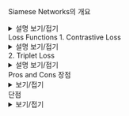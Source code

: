 Siamese Networks의 개요
<details> <summary>설명 보기/접기</summary> Siamese Networks는 동일한 parameters나 weights을 공유하는 twin networks로 구성됩니다. 이 네트워크는 한 쌍의 inputs를 받아 각각의 features를 추출한 뒤 두 inputs 간의 유사도를 계산합니다. 이 유사도를 기반으로 분류 문제를 해결하며, 같은 클래스의 데이터는 거리를 최소화하고, 다른 클래스의 데이터는 거리를 늘리는 방식으로 학습됩니다. </details>
Loss Functions
1. Contrastive Loss
<details> <summary>설명 보기/접기</summary> Contrastive Loss는 이미지 pairs 사이의 차이를 학습시키기 위한 Loss입니다. - **공식:** \[ L = Y \cdot D^2 + (1 - Y) \cdot \text{max}(margin - D, 0)^2 \] - \( D \): 이미지 features 사이의 거리 - \( margin \): 다른 클래스 간의 최소 거리 기준
특징:
같은 클래스의 샘플은 거리 
𝐷
D를 최소화
다른 클래스의 샘플은 

margin 이상으로 거리를 벌림
</details>
2. Triplet Loss
<details> <summary>설명 보기/접기</summary> Triplet Loss는 anchor, positive, negative로 이루어진 triplet을 사용하여 anchor-positive 샘플의 거리를 최소화하고 anchor-negative 샘플의 거리를 최대화합니다.
공식:



Positive 샘플은 anchor와 같은 클래스
Negative 샘플은 anchor와 다른 클래스
</details>
Pros and Cons
장점
<details> <summary>보기/접기</summary> - 각 클래스의 데이터 개수가 적어도 학습이 가능 - 불균형한 데이터로도 학습 가능 </details>
단점
<details> <summary>보기/접기</summary> - 데이터 pair 생성으로 인해 training 데이터 수가 많아질 수 있음 - 특정 task에 적합한 모델이 다른 task에 일반화하기 어려움 - Input 데이터의 변형에 민감함 </details>
